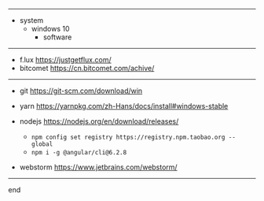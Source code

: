 
---

- system
  - windows 10
    - software

---

- f.lux https://justgetflux.com/
- bitcomet https://cn.bitcomet.com/achive/

---

- git https://git-scm.com/download/win
- yarn https://yarnpkg.com/zh-Hans/docs/install#windows-stable
- nodejs https://nodejs.org/en/download/releases/
  - ```npm config set registry https://registry.npm.taobao.org --global```
  - ```npm i -g @angular/cli@6.2.8```

- webstorm https://www.jetbrains.com/webstorm/

---

end
